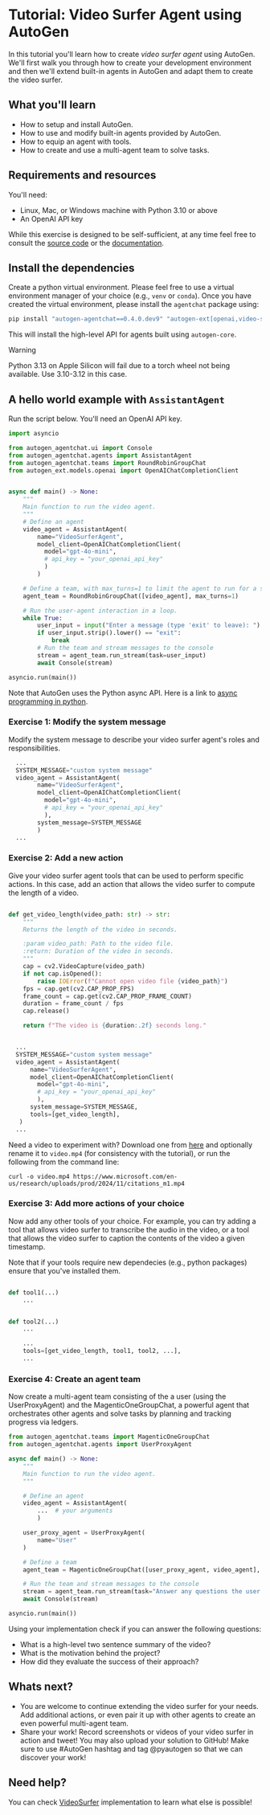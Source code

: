 # Tutorial: Video Surfer Agent using AutoGen

In this tutorial you'll learn how to create _video surfer agent_ using AutoGen.
We'll first walk you through how to create your development environment and then we'll extend
built-in agents in AutoGen and adapt them to create the video surfer.

## What you'll learn

- How to setup and install AutoGen.
- How to use and modify built-in agents provided by AutoGen.
- How to equip an agent with tools.
- How to create and use a multi-agent team to solve tasks.

## Requirements and resources

You'll need:

- Linux, Mac, or Windows machine with Python 3.10 or above
- An OpenAI API key

While this exercise is designed to be self-sufficient, at any time feel free to consult the [source code](https://aka.ms/autogen-gh) or the [documentation](https://microsoft.github.io/autogen/dev/).

## Install the dependencies

Create a python virtual environment. Please feel free to use a virtual environment manager of your choice (e.g., `venv` or `conda`). Once you have created the virtual environment, please install the `agentchat` package using:

```bash
pip install "autogen-agentchat==0.4.0.dev9" "autogen-ext[openai,video-surfer]==0.4.0.dev9"
```

This will install the high-level API for agents built using `autogen-core`.

> [!WARNING]  
> Python 3.13 on Apple Silicon will fail due to a torch wheel not being available. Use 3.10-3.12 in this case. 

## A hello world example with `AssistantAgent`

Run the script below. You'll need an OpenAI API key.

```python
import asyncio

from autogen_agentchat.ui import Console
from autogen_agentchat.agents import AssistantAgent
from autogen_agentchat.teams import RoundRobinGroupChat
from autogen_ext.models.openai import OpenAIChatCompletionClient


async def main() -> None:
    """
    Main function to run the video agent.
    """
    # Define an agent
    video_agent = AssistantAgent(
        name="VideoSurferAgent",
        model_client=OpenAIChatCompletionClient(
          model="gpt-4o-mini",
          # api_key = "your_openai_api_key"
          )
        )

    # Define a team, with max_turns=1 to limit the agent to run for a single turn.
    agent_team = RoundRobinGroupChat([video_agent], max_turns=1)

    # Run the user-agent interaction in a loop.
    while True:
        user_input = input("Enter a message (type 'exit' to leave): ")
        if user_input.strip().lower() == "exit":
            break
        # Run the team and stream messages to the console
        stream = agent_team.run_stream(task=user_input)
        await Console(stream)

asyncio.run(main())
```

Note that AutoGen uses the Python async API. Here is a link to [async programming in python](https://docs.python.org/3/library/asyncio.html).

### Exercise 1: Modify the system message

Modify the system message to describe your video surfer agent's roles and responsibilities.

```python
  ...
  SYSTEM_MESSAGE="custom system message"
  video_agent = AssistantAgent(
        name="VideoSurferAgent",
        model_client=OpenAIChatCompletionClient(
          model="gpt-4o-mini",
          # api_key = "your_openai_api_key"
          ),
        system_message=SYSTEM_MESSAGE
        )
  ...
```

### Exercise 2: Add a new action

Give your video surfer agent tools that can be used to perform specific actions. In this case, add an action that allows the video surfer to compute the length of a video.

```python

def get_video_length(video_path: str) -> str:
    """
    Returns the length of the video in seconds.

    :param video_path: Path to the video file.
    :return: Duration of the video in seconds.
    """
    cap = cv2.VideoCapture(video_path)
    if not cap.isOpened():
        raise IOError(f"Cannot open video file {video_path}")
    fps = cap.get(cv2.CAP_PROP_FPS)
    frame_count = cap.get(cv2.CAP_PROP_FRAME_COUNT)
    duration = frame_count / fps
    cap.release()

    return f"The video is {duration:.2f} seconds long."


  ...
  SYSTEM_MESSAGE="custom system message"
  video_agent = AssistantAgent(
      name="VideoSurferAgent",
      model_client=OpenAIChatCompletionClient(
        model="gpt-4o-mini",
        # api_key = "your_openai_api_key"
        ),
      system_message=SYSTEM_MESSAGE,
      tools=[get_video_length],
   )
  ...

```

Need a video to experiment with? Download one from [here](https://www.microsoft.com/en-us/research/uploads/prod/2024/11/citations_m1.mp4) and optionally rename it to `video.mp4` (for consistency with the tutorial), or run the following from the command line:

```shell
curl -o video.mp4 https://www.microsoft.com/en-us/research/uploads/prod/2024/11/citations_m1.mp4
```

### Exercise 3: Add more actions of your choice

Now add any other tools of your choice. For example, you can try adding a tool that allows video surfer to transcribe the audio in the video, or a tool that allows the video surfer to caption the contents of the video a given timestamp.

Note that if your tools require new dependecies (e.g., python packages) ensure that you've installed them.

```python

def tool1(...)
    ...


def tool2(...)
    ...

    ...
    tools=[get_video_length, tool1, tool2, ...],
    ...
```

### Exercise 4: Create an agent team

Now create a multi-agent team consisting of the a user (using the UserProxyAgent) and the MagenticOneGroupChat, a powerful agent that orchestrates other agents and solve tasks by planning and tracking progress via ledgers.

```python
from autogen_agentchat.teams import MagenticOneGroupChat
from autogen_agentchat.agents import UserProxyAgent

async def main() -> None:
    """
    Main function to run the video agent.
    """

    # Define an agent
    video_agent = AssistantAgent(
        ...  # your arguments
        )

    user_proxy_agent = UserProxyAgent(
        name="User"
    )

    # Define a team
    agent_team = MagenticOneGroupChat([user_proxy_agent, video_agent], model_client=model_client,)

    # Run the team and stream messages to the console
    stream = agent_team.run_stream(task="Answer any questions the user asks about video.mp4.")
    await Console(stream)

asyncio.run(main())
```

Using your implementation check if you can answer the following questions:

- What is a high-level two sentence summary of the video?
- What is the motivation behind the project?
- How did they evaluate the success of their approach?

## Whats next?

- You are welcome to continue extending the video surfer for your needs. Add additional actions, or even pair it up with other agents to create an even powerful multi-agent team.
- Share your work! Record screenshots or videos of your video surfer in action and tweet! You may also upload your solution to GitHub! Make sure to use #AutoGen hashtag and tag @pyautogen so that we can discover your work!

## Need help?

You can check [VideoSurfer](https://github.com/microsoft/autogen/blob/c02d87e9cf90f4fd91da6b641f1de8077edb54db/python/packages/autogen-ext/src/autogen_ext/agents/video_surfer/_video_surfer.py) implementation to learn what else is possible!
